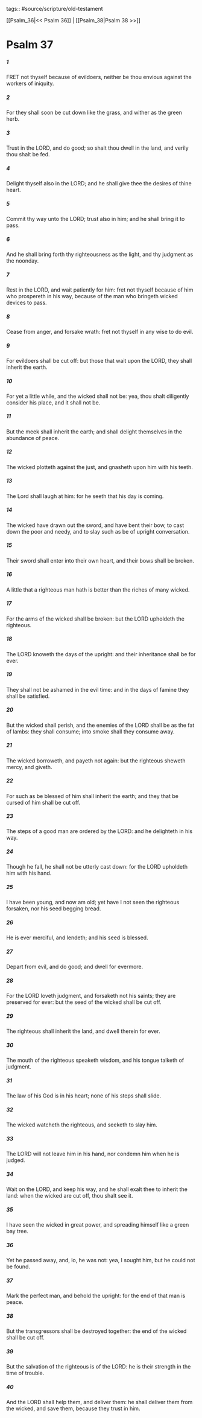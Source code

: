 tags:: #source/scripture/old-testament

[[Psalm_36|<< Psalm 36]] | [[Psalm_38|Psalm 38 >>]]

# Psalm 37

##### 1

FRET not thyself because of evildoers, neither be thou envious against the workers of iniquity.

##### 2

For they shall soon be cut down like the grass, and wither as the green herb.

##### 3

Trust in the LORD, and do good; so shalt thou dwell in the land, and verily thou shalt be fed.

##### 4

Delight thyself also in the LORD; and he shall give thee the desires of thine heart.

##### 5

Commit thy way unto the LORD; trust also in him; and he shall bring it to pass.

##### 6

And he shall bring forth thy righteousness as the light, and thy judgment as the noonday.

##### 7

Rest in the LORD, and wait patiently for him: fret not thyself because of him who prospereth in his way, because of the man who bringeth wicked devices to pass.

##### 8

Cease from anger, and forsake wrath: fret not thyself in any wise to do evil.

##### 9

For evildoers shall be cut off: but those that wait upon the LORD, they shall inherit the earth.

##### 10

For yet a little while, and the wicked shall not be: yea, thou shalt diligently consider his place, and it shall not be.

##### 11

But the meek shall inherit the earth; and shall delight themselves in the abundance of peace.

##### 12

The wicked plotteth against the just, and gnasheth upon him with his teeth.

##### 13

The Lord shall laugh at him: for he seeth that his day is coming.

##### 14

The wicked have drawn out the sword, and have bent their bow, to cast down the poor and needy, and to slay such as be of upright conversation.

##### 15

Their sword shall enter into their own heart, and their bows shall be broken.

##### 16

A little that a righteous man hath is better than the riches of many wicked.

##### 17

For the arms of the wicked shall be broken: but the LORD upholdeth the righteous.

##### 18

The LORD knoweth the days of the upright: and their inheritance shall be for ever.

##### 19

They shall not be ashamed in the evil time: and in the days of famine they shall be satisfied.

##### 20

But the wicked shall perish, and the enemies of the LORD shall be as the fat of lambs: they shall consume; into smoke shall they consume away.

##### 21

The wicked borroweth, and payeth not again: but the righteous sheweth mercy, and giveth.

##### 22

For such as be blessed of him shall inherit the earth; and they that be cursed of him shall be cut off.

##### 23

The steps of a good man are ordered by the LORD: and he delighteth in his way.

##### 24

Though he fall, he shall not be utterly cast down: for the LORD upholdeth him with his hand.

##### 25

I have been young, and now am old; yet have I not seen the righteous forsaken, nor his seed begging bread.

##### 26

He is ever merciful, and lendeth; and his seed is blessed.

##### 27

Depart from evil, and do good; and dwell for evermore.

##### 28

For the LORD loveth judgment, and forsaketh not his saints; they are preserved for ever: but the seed of the wicked shall be cut off.

##### 29

The righteous shall inherit the land, and dwell therein for ever.

##### 30

The mouth of the righteous speaketh wisdom, and his tongue talketh of judgment.

##### 31

The law of his God is in his heart; none of his steps shall slide.

##### 32

The wicked watcheth the righteous, and seeketh to slay him.

##### 33

The LORD will not leave him in his hand, nor condemn him when he is judged.

##### 34

Wait on the LORD, and keep his way, and he shall exalt thee to inherit the land: when the wicked are cut off, thou shalt see it.

##### 35

I have seen the wicked in great power, and spreading himself like a green bay tree.

##### 36

Yet he passed away, and, lo, he was not: yea, I sought him, but he could not be found.

##### 37

Mark the perfect man, and behold the upright: for the end of that man is peace.

##### 38

But the transgressors shall be destroyed together: the end of the wicked shall be cut off.

##### 39

But the salvation of the righteous is of the LORD: he is their strength in the time of trouble.

##### 40

And the LORD shall help them, and deliver them: he shall deliver them from the wicked, and save them, because they trust in him.
